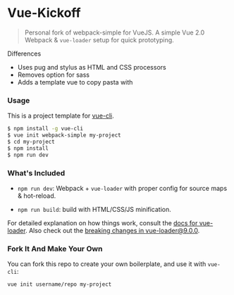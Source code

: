 # Vue-Kickoff

> Personal fork of webpack-simple for VueJS. A simple Vue 2.0 Webpack & `vue-loader` setup for quick prototyping.

Differences

- Uses pug and stylus as HTML and CSS processors
- Removes option for sass
- Adds a template vue to copy pasta with


### Usage

This is a project template for [vue-cli](https://github.com/vuejs/vue-cli).

``` bash
$ npm install -g vue-cli
$ vue init webpack-simple my-project
$ cd my-project
$ npm install
$ npm run dev
```

### What's Included

- `npm run dev`: Webpack + `vue-loader` with proper config for source maps & hot-reload.

- `npm run build`: build with HTML/CSS/JS minification.

For detailed explanation on how things work, consult the [docs for vue-loader](http://vuejs.github.io/vue-loader). Also check out the [breaking changes in vue-loader@9.0.0](https://github.com/vuejs/vue-loader/releases/tag/v9.0.0).

### Fork It And Make Your Own

You can fork this repo to create your own boilerplate, and use it with `vue-cli`:

``` bash
vue init username/repo my-project
```
